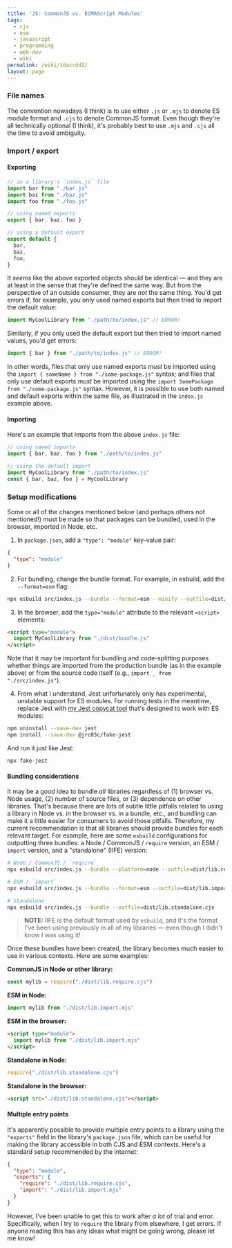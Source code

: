 ```yaml
---
title: 'JS: CommonJS vs. ECMAScript Modules'
tags:
  - cjs
  - esm
  - javascript
  - programming
  - web-dev
  - wiki
permalink: /wiki/1daccdd2/
layout: page
---
```


### File names

The convention nowadays (I think) is to use either `.js` or `.mjs` to denote ES module format and `.cjs` to denote CommonJS format. Even though they're all technically optional (I think), it's probably best to use `.mjs` and `.cjs` all the time to avoid ambiguity.

### Import / export

#### Exporting

```js
// in a library's `index.js` file
import bar from "./bar.js"
import baz from "./baz.js"
import foo from "./foo.js"

// using named exports
export { bar, baz, foo }

// using a default export
export default {
  bar,
  baz,
  foo,
}
```

It _seems_ like the above exported objects should be identical — and they are at least in the sense that they're defined the same way. But from the perspective of an outside consumer, they are _not_ the same thing. You'd get errors if, for example, you only used named exports but then tried to import the default value:

```js
import MyCoolLibrary from "./path/to/index.js" // ERROR!
```

Similarly, if you only used the default export but then tried to import named values, you'd get errors:

```js
import { bar } from "./path/to/index.js" // ERROR!
```

In other words, files that only use named exports _must_ be imported using the `import { someName } from "./some-package.js"` syntax; and files that only use default exports _must_ be imported using the `import SomePackage from "./some-package.js"` syntax. However, it is possible to use both named and default exports within the same file, as illustrated in the `index.js` example above.

#### Importing

Here's an example that imports from the above `index.js` file:

```js
// using named imports
import { bar, baz, foo } from "./path/to/index.js"
```

```js
// using the default import
import MyCoolLibrary from "./path/to/index.js"
const { bar, baz, foo } = MyCoolLibrary
```

### Setup modifications

Some or all of the changes mentioned below (and perhaps others not mentioned!) must be made so that packages can be bundled, used in the browser, imported in Node, etc.

1. In `package.json`, add a `"type": "module"` key-value pair:

```json
{
  "type": "module"
}
```

2. For bundling, change the bundle format. For example, in esbuild, add the `--format=esm` flag:

```bash
npx esbuild src/index.js --bundle --format=esm --minify --outfile=dist/bundle.js
```

3. In the browser, add the `type="module"` attribute to the relevant `<script>` elements:

```html
<script type="module">
  import MyCoolLibrary from "./dist/bundle.js"
</script>
```

Note that it may be important for bundling and code-splitting purposes whether things are imported from the production bundle (as in the example above) or from the source code itself (e.g., `import _ from "./src/index.js"`).

4. From what I understand, Jest unfortunately only has experimental, unstable support for ES modules. For running tests in the meantime, replace Jest with [my Jest copycat tool](https://www.npmjs.com/package/@jrc03c/fake-jest) that's designed to work with ES modules:

```bash
npm uninstall --save-dev jest
npm install --save-dev @jrc03c/fake-jest
```

And run it just like Jest:

```
npx fake-jest
```

#### Bundling considerations

It may be a good idea to bundle _all_ libraries regardless of (1) browser vs. Node usage, (2) number of source files, or (3) dependence on other libraries. That's because there are lots of subtle little pitfalls related to using a library in Node vs. in the browser vs. in a bundle, etc., and bundling can make it a little easier for consumers to avoid those pitfalls. Therefore, my current recommendation is that all libraries should provide bundles for each relevant target. For example, here are some `esbuild` configurations for outputting three bundles: a Node / CommonJS / `require` version, an ESM / `import` version, and a "standalone" (IIFE) version:

```bash
# Node / CommonJS / `require`
npx esbuild src/index.js --bundle --platform=node --outfile=dist/lib.require.cjs

# ESM / `import`
npx esbuild src/index.js --bundle --format=esm --outfile=dist/lib.import.mjs

# Standalone
npx esbuild src/index.js --bundle --outfile=dist/lib.standalone.cjs
```

> **NOTE:** IIFE is the default format used by `esbuild`, and it's the format I've been using previously in all of my libraries — even though I didn't know I was using it!

Once these bundles have been created, the library becomes much easier to use in various contexts. Here are some examples:

**CommonJS in Node or other library:**

```js
const mylib = require("./dist/lib.require.cjs")
```

**ESM in Node:**

```js
import mylib from "./dist/lib.import.mjs"
```

**ESM in the browser:**

```html
<script type="module">
  import mylib from "./dist/lib.import.mjs"
</script>
```

**Standalone in Node:**

```js
require("./dist/lib.standalone.cjs")
```

**Standalone in the browser:**

```html
<script src="./dist/lib.standalone.cjs"></script>
```

#### Multiple entry points

It's apparently possible to provide multiple entry points to a library using the `"exports"` field in the library's `package.json` file, which can be useful for making the library accessible in both CJS and ESM contexts. Here's a standard setup recommended by the internet:

```json
{
  "type": "module",
  "exports": {
    "require": "./dist/lib.require.cjs",
    "import": "./dist/lib.import.mjs"
  }
}
```

However, I've been unable to get this to work after _a lot_ of trial and error. Specifically, when I try to `require` the library from elsewhere, I get errors. If anyone reading this has any ideas what might be going wrong, please let me know!
